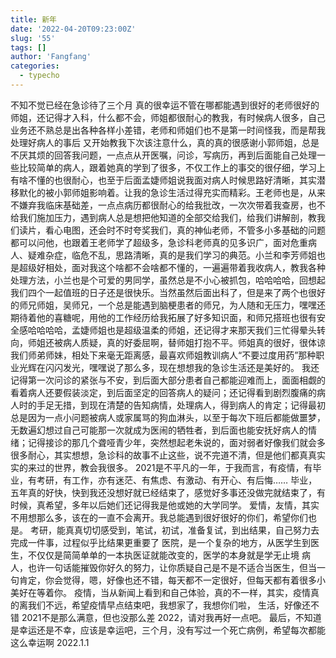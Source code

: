 ```yaml
---
title: 新年
date: '2022-04-20T09:23:00Z'
slug: '55'
tags: []
author: 'Fangfang'
categories:
  - typecho
---
```

不知不觉已经在急诊待了三个月
真的很幸运不管在哪都能遇到很好的老师很好的师姐，还记得才入科，什么都不会，师姐都很耐心的教我，有时候病人很多，自己业务还不熟总是出各种各样小差错，老师和师姐们也不是第一时间怪我，而是帮我处理好病人的事后 又开始教我下次该注意什么，真的真的很感谢小郭师姐，总是不厌其烦的回答我问题，一点点从开医嘱，问诊，写病历，再到后面能自己处理一些比较简单的病人，跟着她真的学到了很多，不仅工作上的事交的很仔细，学习上有啥不懂的也很耐心，也至于后面孟婕师姐说我面对病人时候思路好清晰，其实潜移默化的被小郭师姐影响着。让我的急诊生活过得充实而精彩。王老师也是，从来不嫌弃我临床基础差，一点点病历都很耐心的给我批改，一次次带着我查房，也不给我们施加压力，遇到病人总是想把他知道的全部交给我们，给我们讲解剖，教我们读片，看心电图，还会时不时夸奖我们，真的神仙老师，不管多小多基础的问题都可以问他，也跟着王老师学了超级多，急诊科老师真的见多识广，面对危重病人、疑难杂症，临危不乱，思路清晰，真的是我们学习的典范。小兰和李芳师姐也是超级好相处，面对我这个啥都不会啥都不懂的，一遍遍带着我收病人，教我各种处理方法，小兰也是个可爱的男同学，虽然总是不小心被抓包，哈哈哈哈，回想起我们四个一起值班的日子还是很快乐。当然虽然后面出科了，但是来了两个也很好的师兄师姐，吴师兄，一个总是能遇到脑梗患者的师兄，为人随和无压力，嘿嘿还期待着他的喜糖呢，用他的工作经历给我拓展了好多知识面，和师兄搭班也很有安全感哈哈哈哈，孟婕师姐也是超级温柔的师姐，还记得才来那天我们三忙得晕头转向，师姐还被病人质疑，真的好委屈啊，替师姐打抱不平。师姐真的很好，很体谅我们师弟师妹，相处下来毫无距离感，最喜欢师姐教训病人“不要过度用药”那种职业光辉在闪闪发光，嘿嘿说了那么多，现在想想我的急诊生活还是美好的。
我还记得第一次问诊的紧张与不安，到后面大部分患者自己都能迎难而上，面面相觑的看着病人还要假装淡定，到后面坚定的回答病人的疑问；还记得看到剧烈腹痛的病人时的手足无措，到现在清楚的告知病情，处理病人，得到病人的肯定；记得最初总是因为一点小问题被病人或家属骂的狗血淋头，以至于每次下班后都能做噩梦，无数遍幻想过自己可能那一次就成为医闹的牺牲者，到后面也能安抚好病人的情绪；记得接诊的那几个聋哑青少年，突然想起老朱说的，面对弱者好像我们就会多很多耐心，其实想想，急诊科的故事不止这些，说不完道不清，但是他们都真真实实的来过的世界，教会我很多。
2021是不平凡的一年，于我而言，有疫情，有毕业，有考研，有工作，亦有迷茫、有焦虑、有激动、有开心、有后悔……
毕业，五年真的好快，快到我还没想好就已经结束了，感觉好多事还没做完就结束了，有时候，真希望，多年以后她们还记得我是他或她的大学同学。
爱情，友情，其实不用想那么多，该在的一直不会离开。我总能遇到很好很好的你们，希望你们也是。
考研，能真真切切感受到，笔试，初试，准备复试，到出结果，自己努力去完成一件事，过程似乎比结果更重要了
医院，是一个复杂的地方，从医学生到医生，不仅仅是简简单单的一本执医证就能改变的，医学的本身就是学无止境
病人，也许一句话能摧毁你好久的努力，让你质疑自己是不是不适合当医生，但当一句肯定，你会觉得，嗯，好像也还不错，每天都不一定很好，但每天都有着很多小美好在等着你。
疫情，当从新闻上看到和自己体验，真的不一样，其实，疫情真的离我们不远，希望疫情早点结束吧，我想家了，我想你们啦，
生活，好像还不错
2021不是那么满意，但也没那么差
2022，请对我再好一点吧。
最后，不知道是幸运还是不幸，应该是幸运吧，三个月，没有写过一个死亡病例，希望每次都能这么幸运啊
2022.1.1
